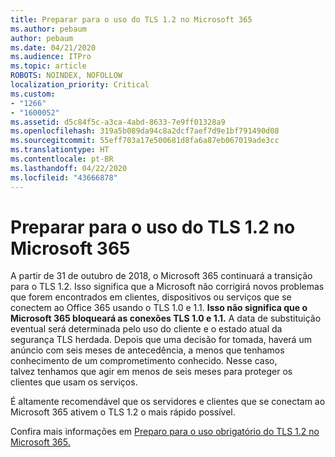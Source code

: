 ```yaml
---
title: Preparar para o uso do TLS 1.2 no Microsoft 365
ms.author: pebaum
author: pebaum
ms.date: 04/21/2020
ms.audience: ITPro
ms.topic: article
ROBOTS: NOINDEX, NOFOLLOW
localization_priority: Critical
ms.custom:
- "1266"
- "1600052"
ms.assetid: d5c84f5c-a3ca-4abd-8633-7e9ff01328a9
ms.openlocfilehash: 319a5b089da94c8a2dcf7aef7d9e1bf791490d08
ms.sourcegitcommit: 55eff703a17e500681d8fa6a87eb067019ade3cc
ms.translationtype: HT
ms.contentlocale: pt-BR
ms.lasthandoff: 04/22/2020
ms.locfileid: "43666878"
---
```

# <a name="prepare-for-use-of-tls-12-in-microsoft-365"></a>Preparar para o uso do TLS 1.2 no Microsoft 365

A partir de 31 de outubro de 2018, o Microsoft 365 continuará a transição para o TLS 1.2. Isso significa que a Microsoft não corrigirá novos problemas que forem encontrados em clientes, dispositivos ou serviços que se conectem ao Office 365 usando o TLS 1.0 e 1.1. **Isso não significa que o Microsoft 365 bloqueará as conexões TLS 1.0 e 1.1.** A data de substituição eventual será determinada pelo uso do cliente e o estado atual da segurança TLS herdada. Depois que uma decisão for tomada, haverá um anúncio com seis meses de antecedência, a menos que tenhamos conhecimento de um comprometimento conhecido. Nesse caso, talvez tenhamos que agir em menos de seis meses para proteger os clientes que usam os serviços.
  
É altamente recomendável que os servidores e clientes que se conectam ao Microsoft 365 ativem o TLS 1.2 o mais rápido possível.
  
Confira mais informações em [Preparo para o uso obrigatório do TLS 1.2 no Microsoft 365.](https://support.microsoft.com/help/4057306/preparing-for-tls-1-2-in-office-365)
  